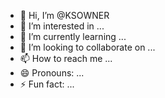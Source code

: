 - 👋 Hi, I’m @KSOWNER
- 👀 I’m interested in ...
- 🌱 I’m currently learning ...
- 💞️ I’m looking to collaborate on ...
- 📫 How to reach me ...
- 😄 Pronouns: ...
- ⚡ Fun fact: ...

<!---
KSOWNER/KSOWNER is a ✨ special ✨ repository because its `README.md` (this file) appears on your GitHub profile.
You can click the Preview link to take a look at your changes.
--->
